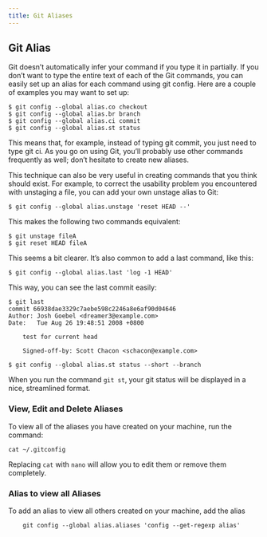 ```yaml
---
title: Git Aliases
---
```


## Git Alias

Git doesn’t automatically infer your command if you type it in partially. If you don’t want to type the entire text of each of the Git commands, you can easily set up an alias for each command using git config. Here are a couple of examples you may want to set up:

```shell
$ git config --global alias.co checkout
$ git config --global alias.br branch
$ git config --global alias.ci commit
$ git config --global alias.st status
```
This means that, for example, instead of typing git commit, you just need to type git ci. As you go on using Git, you’ll probably use other commands frequently as well; don’t hesitate to create new aliases.

This technique can also be very useful in creating commands that you think should exist. For example, to correct the usability problem you encountered with unstaging a file, you can add your own unstage alias to Git:

```shell
$ git config --global alias.unstage 'reset HEAD --'
```
This makes the following two commands equivalent:

```shell
$ git unstage fileA
$ git reset HEAD fileA
```
This seems a bit clearer. It’s also common to add a last command, like this:

```shell
$ git config --global alias.last 'log -1 HEAD'
```
This way, you can see the last commit easily:

```shell
$ git last
commit 66938dae3329c7aebe598c2246a8e6af90d04646
Author: Josh Goebel <dreamer3@example.com>
Date:   Tue Aug 26 19:48:51 2008 +0800

    test for current head

    Signed-off-by: Scott Chacon <schacon@example.com>
```

```shell
$ git config --global alias.st status --short --branch
```
When you run the command `git st`, your git status will be displayed in a nice, streamlined format.

### View, Edit and Delete Aliases
To view all of the aliases you have created on your machine, run the command:
```shell
cat ~/.gitconfig
```
Replacing `cat` with `nano` will allow you to edit them or remove them completely.

### Alias to view all Aliases
To add an alias to view all others created on your machine, add the alias
```shell
    git config --global alias.aliases 'config --get-regexp alias'
```
